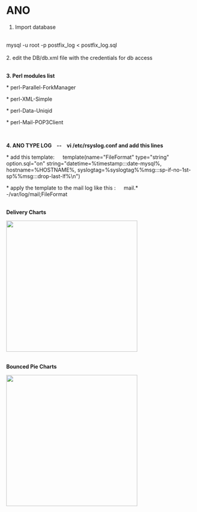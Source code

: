 # ANO

1. Import database<br>
<br>
  mysql -u root -p postfix_log < postfix_log.sql<br>
<br>
2. edit the DB/db.xml file with the credentials for db access<br>
<br>
<p><b>3. Perl modules list</b></p>
<p>  * perl-Parallel-ForkManager</p>
<p>  * perl-XML-Simple</p>
<p>  * perl-Data-Uniqid</p>
<p>  * perl-Mail-POP3Client</p>
<br>
<p><b>4. ANO TYPE LOG &ensp; -- &ensp; vi /etc/rsyslog.conf and add this lines </b></p>
<p>  * add this template: &ensp;&ensp; template(name="FileFormat" type="string" option.sql="on" string="datetime=%timestamp:::date-mysql%, hostname=%HOSTNAME%, syslogtag=%syslogtag%%msg:::sp-if-no-1st-sp%%msg:::drop-last-lf%\n") </p>
<p>  * apply the template to the mail log like this : &ensp;&ensp; mail.* -/var/log/mail;FileFormat
<br>
<br>
<p align="center">
  <p><b>Delivery Charts</b></p>
  <img src="https://user-images.githubusercontent.com/17200386/31127113-98df95b4-a856-11e7-937b-966b656566b4.png" width="350"/>
  <br>
  <br>
  <p><b>Bounced Pie Charts</b></p>
  <img src="https://user-images.githubusercontent.com/17200386/31127468-add99fae-a857-11e7-98c6-2fd63efdd4ec.png" width="350"/>
</p>
